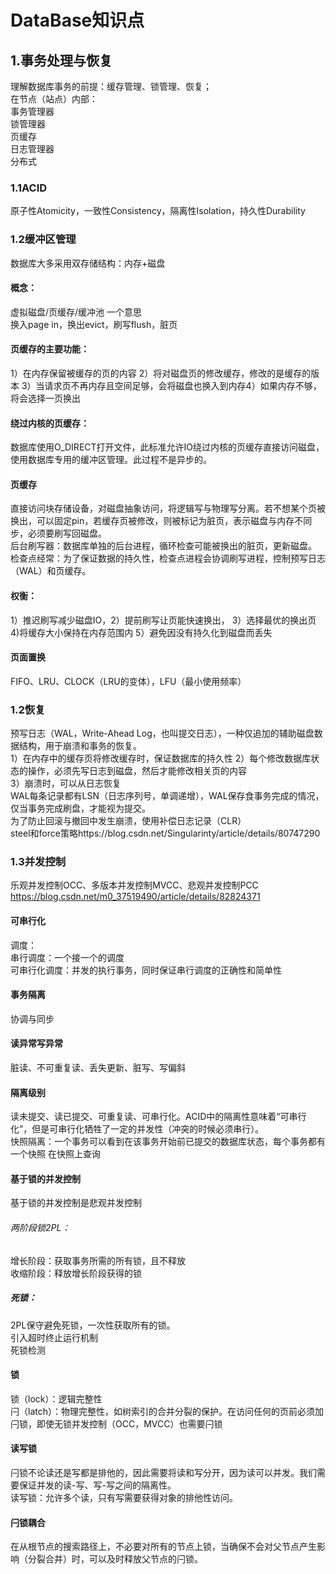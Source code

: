 # DataBase知识点
## 1.事务处理与恢复
理解数据库事务的前提：缓存管理、锁管理、恢复；  
在节点（站点）内部：  
事务管理器  
锁管理器  
页缓存  
日志管理器  
分布式  
### 1.1ACID
原子性Atomicity，一致性Consistency，隔离性Isolation，持久性Durability  
### 1.2缓冲区管理
数据库大多采用双存储结构：内存+磁盘  
#### 概念：  
虚拟磁盘/页缓存/缓冲池  一个意思  
换入page in，换出evict，刷写flush，脏页  
#### 页缓存的主要功能：  
1）在内存保留被缓存的页的内容 2）将对磁盘页的修改缓存，修改的是缓存的版本 3）当请求页不再内存且空间足够，会将磁盘也换入到内存4）如果内存不够，将会选择一页换出  
#### 绕过内核的页缓存：
数据库使用O_DIRECT打开文件，此标准允许IO绕过内核的页缓存直接访问磁盘，使用数据库专用的缓冲区管理。此过程不是异步的。  
#### 页缓存
直接访问块存储设备，对磁盘抽象访问，将逻辑写与物理写分离。若不想某个页被换出，可以固定pin，若缓存页被修改，则被标记为脏页，表示磁盘与内存不同步，必须要刷写回磁盘。  
后台刷写器：数据库单独的后台进程，循环检查可能被换出的脏页，更新磁盘。  
检查点经常：为了保证数据的持久性，检查点进程会协调刷写进程，控制预写日志（WAL）和页缓存。  
#### 权衡：
1）推迟刷写减少磁盘IO，2）提前刷写让页能快速换出， 3）选择最优的换出页 4)将缓存大小保持在内存范围内 5）避免因没有持久化到磁盘而丢失  
#### 页面置换
FIFO、LRU、CLOCK（LRU的变体），LFU（最小使用频率） 
### 1.2恢复
预写日志（WAL，Write-Ahead Log，也叫提交日志），一种仅追加的辅助磁盘数据结构，用于崩溃和事务的恢复。  
1）在内存中的缓存页将修改缓存时，保证数据库的持久性
2）每个修改数据库状态的操作，必须先写日志到磁盘，然后才能修改相关页的内容  
3）崩溃时，可以从日志恢复  
WAL每条记录都有LSN（日志序列号，单调递增），WAL保存食事务完成的情况，仅当事务完成刷盘，才能视为提交。  
为了防止回滚与撤回中发生崩溃，使用补偿日志记录（CLR）  
steel和force策略https://blog.csdn.net/Singularinty/article/details/80747290 
### 1.3并发控制
乐观并发控制OCC、多版本并发控制MVCC、悲观并发控制PCC https://blog.csdn.net/m0_37519490/article/details/82824371   
#### 可串行化
调度：  
串行调度：一个接一个的调度  
可串行化调度：并发的执行事务，同时保证串行调度的正确性和简单性  
#### 事务隔离
协调与同步
#### 读异常写异常
脏读、不可重复读、丢失更新、脏写、写偏斜
#### 隔离级别
读未提交、读已提交、可重复读、可串行化。ACID中的隔离性意味着“可串行化”，但是可串行化牺牲了一定的并发性（冲突的时候必须串行）。  
快照隔离：一个事务可以看到在该事务开始前已提交的数据库状态，每个事务都有一个快照    在快照上查询  
#### 基于锁的并发控制
基于锁的并发控制是悲观并发控制
###### 两阶段锁2PL：
增长阶段：获取事务所需的所有锁，且不释放  
收缩阶段：释放增长阶段获得的锁
##### 死锁：
2PL保守避免死锁，一次性获取所有的锁。  
引入超时终止运行机制  
死锁检测  
#### 锁
锁（lock）：逻辑完整性  
闩（latch）：物理完整性，如树索引的合并分裂的保护。在访问任何的页前必须加闩锁，即使无锁并发控制（OCC，MVCC）也需要闩锁    
#### 读写锁
闩锁不论读还是写都是排他的，因此需要将读和写分开，因为读可以并发。我们需要保证并发的读-写、写-写之间的隔离性。  
读写锁：允许多个读，只有写需要获得对象的排他性访问。  
#### 闩锁耦合
在从根节点的搜索路径上，不必要对所有的节点上锁，当确保不会对父节点产生影响（分裂合并）时，可以及时释放父节点的闩锁。
